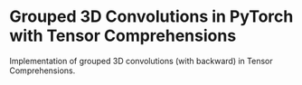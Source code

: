 # Grouped 3D Convolutions in PyTorch with Tensor Comprehensions
Implementation of grouped 3D convolutions (with backward) in Tensor Comprehensions. 
